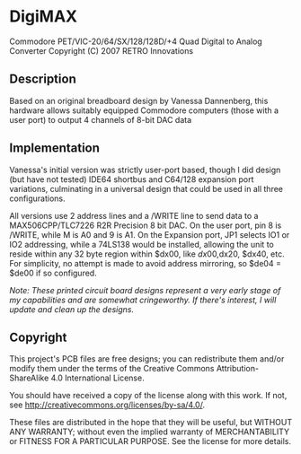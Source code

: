 # DigiMAX
Commodore PET/VIC-20/64/SX/128/128D/+4 Quad Digital to Analog Converter
Copyright (C) 2007 RETRO Innovations

## Description

Based on an original breadboard design by Vanessa Dannenberg, this hardware allows suitably equipped Commodore computers (those with a user port) to output 4 channels of 8-bit DAC data

## Implementation

Vanessa's initial version was strictly user-port based, though I did design (but have not tested) IDE64 shortbus and C64/128 expansion port variations, culminating in a universal design that could be used in all three configurations.

All versions use 2 address lines and a /WRITE line to send data to a MAX506CPP/TLC7226 R2R Precision 8 bit DAC. On the user port, pin 8 is /WRITE, while M is A0 and 9 is A1.  On the Expansion port, JP1 selects IO1 or IO2 addressing, while a 74LS138 would be installed, allowing the unit to reside within any 32 byte region within $dx00, like $dx00,$dx20, $dx40, etc.  For simplicity, no attempt is made to avoid address mirroring, so $de04 = $de00 if so configured.

*Note: These printed circuit board designs represent a very early stage of my capabilities and are somewhat cringeworthy.  If there's interest, I will update and clean up the designs.*

## Copyright

This project's PCB files are free designs; you can redistribute them 
and/or modify them under the terms of the Creative Commons
Attribution-ShareAlike 4.0 International License.

You should have received a copy of the license along with this
work. If not, see <http://creativecommons.org/licenses/by-sa/4.0/>.

These files are distributed in the hope that they will be useful,
but WITHOUT ANY WARRANTY; without even the implied warranty of
MERCHANTABILITY or FITNESS FOR A PARTICULAR PURPOSE.  See the
license for more details.

